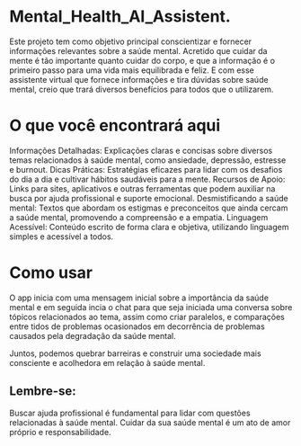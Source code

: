 # Mental_Health_AI_Assistent.
Este projeto tem como objetivo principal conscientizar e fornecer informações relevantes sobre a saúde mental. Acretido  que cuidar da mente é tão importante quanto cuidar do corpo, e que a informação é o primeiro passo para uma vida mais equilibrada e feliz.
E com esse assistente virtual que fornece informações e tira dúvidas sobre saúde mental, creio que trará diversos benefícios para todos que o utilizarem.

# O que você encontrará aqui
Informações Detalhadas: Explicações claras e concisas sobre diversos temas relacionados à saúde mental, como ansiedade, depressão, estresse e burnout.
Dicas Práticas: Estratégias eficazes para lidar com os desafios do dia a dia e cultivar hábitos saudáveis para a mente.
Recursos de Apoio: Links para sites, aplicativos e outras ferramentas que podem auxiliar na busca por ajuda profissional e suporte emocional.
Desmistificando a saúde mental: Textos que abordam os estigmas e preconceitos que ainda cercam a saúde mental, promovendo a compreensão e a empatia.
Linguagem Acessível: Conteúdo escrito de forma clara e objetiva, utilizando linguagem simples e acessível a todos.

# Como usar
O app inicia com uma mensagem inicial sobre a importância da saúde mental e em seguida incia o chat para que seja iniciada uma conversa sobre tópicos relacionados ao tema, assim como criar paralelos, e comparações entre tidos de problemas ocasionados em decorrência de problemas causados pela degradação da saúde mental.

Juntos, podemos quebrar barreiras e construir uma sociedade mais consciente e acolhedora em relação à saúde mental.

## Lembre-se:
Buscar ajuda profissional é fundamental para lidar com questões relacionadas à saúde mental.
Cuidar da sua saúde mental é um ato de amor próprio e responsabilidade.

